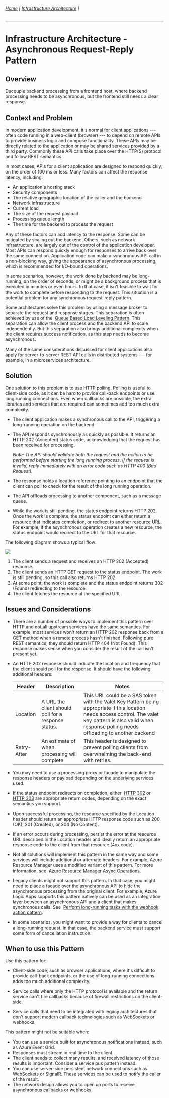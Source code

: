 ###### [Home](https://github.com/RyKaj/Documentation/blob/master/README.md) | [Infrastructure Architecture](https://github.com/RyKaj/Documentation/tree/master/InfrastructureArchitecture/README.md) |
------------

Infrastructure Architecture - Asynchronous Request-Reply Pattern
==============================================================


 
Overview
--------

Decouple backend processing from a frontend host, where backend
processing needs to be asynchronous, but the frontend still needs a
clear response.

Context and Problem
-------------------

In modern application development, it\'s normal for client applications
--- often code running in a web-client (browser) --- to depend on remote
APIs to provide business logic and compose functionality. These APIs may
be directly related to the application or may be shared services
provided by a third party. Commonly these API calls take place over the
HTTP(S) protocol and follow REST semantics.

In most cases, APIs for a client application are designed to respond
quickly, on the order of 100 ms or less. Many factors can affect the
response latency, including:

-   An application\'s hosting stack
-   Security components
-   The relative geographic location of the caller and the backend
-   Network infrastructure
-   Current load
-   The size of the request payload
-   Processing queue length
-   The time for the backend to process the request

Any of these factors can add latency to the response. Some can be
mitigated by scaling out the backend. Others, such as network
infrastructure, are largely out of the control of the application
developer. Most APIs can respond quickly enough for responses to arrive
back over the same connection. Application code can make a synchronous
API call in a non-blocking way, giving the appearance of asynchronous
processing, which is recommended for I/O-bound operations.

In some scenarios, however, the work done by backend may be
long-running, on the order of seconds, or might be a background process
that is executed in minutes or even hours. In that case, it isn\'t
feasible to wait for the work to complete before responding to the
request. This situation is a potential problem for any synchronous
request-reply pattern.

Some architectures solve this problem by using a message broker to
separate the request and response stages. This separation is often
achieved by use of the  [Queue Based Load Leveling
Pattern](https://docs.microsoft.com/en-us/azure/architecture/patterns/queue-based-load-leveling).
This separation can allow the client process and the backend API to
scale independently. But this separation also brings additional
complexity when the client requires success notification, as this step
needs to become asynchronous.

Many of the same considerations discussed for client applications also
apply for server-to-server REST API calls in distributed systems --- for
example, in a microservices architecture.

Solution
--------

One solution to this problem is to use HTTP polling. Polling is useful
to client-side code, as it can be hard to provide call-back endpoints or
use long running connections. Even when callbacks are possible, the
extra libraries and services that are required can sometimes add too
much extra complexity.

-   The client application makes a synchronous call to the API,
    triggering a long-running operation on the backend.

-   The API responds synchronously as quickly as possible. It returns an
    HTTP 202 (Accepted) status code, acknowledging that the request has
    been received for processing.

    *Note: The API should validate both the request and the action to be
    performed before starting the long running process. If the request
    is invalid, reply immediately with an error code such as HTTP 400
    (Bad Request).*

-   The response holds a location reference pointing to an endpoint that
    the client can poll to check for the result of the long running
    operation.

-   The API offloads processing to another component, such as a message
    queue.

-   While the work is still pending, the status endpoint returns
    HTTP 202. Once the work is complete, the status endpoint can either
    return a resource that indicates completion, or redirect to another
    resource URL. For example, if the asynchronous operation creates a
    new resource, the status endpoint would redirect to the URL for that
    resource.

The following diagram shows a typical flow:

![](attachments/463533293/463533292.png)

1.  The client sends a request and receives an HTTP 202 (Accepted)
    response.
2.  The client sends an HTTP GET request to the status endpoint. The
    work is still pending, so this call also returns HTTP 202.
3.  At some point, the work is complete and the status endpoint returns
    302 (Found) redirecting to the resource.
4.  The client fetches the resource at the specified URL.

Issues and Considerations
-------------------------

-   There are a number of possible ways to implement this pattern over
    HTTP and not all upstream services have the same semantics. For
    example, most services won\'t return an HTTP 202 response back from
    a GET method when a remote process hasn\'t finished. Following pure
    REST semantics, they should return HTTP 404 (Not Found). This
    response makes sense when you consider the result of the call isn\'t
    present yet.

-   An HTTP 202 response should indicate the location and frequency that
    the client should poll for the response. It should have the
    following additional headers:

    |Header|Description|Notes|
    |--- |--- |--- |
    |Location|A URL the client should poll for a response status.|This URL could be a SAS token with the Valet Key Pattern being appropriate if this location needs access control. The valet key pattern is also valid when response polling needs offloading to another backend|
    |Retry-After|An estimate of when processing will complete|This header is designed to prevent polling clients from overwhelming the back-end with retries.|

    
-   You may need to use a processing proxy or facade to manipulate the
    response headers or payload depending on the underlying services
    used.

-   If the status endpoint redirects on completion, either  [HTTP
    302](https://tools.ietf.org/html/rfc7231#section-6.4.3) or 
    [HTTP
    303](https://tools.ietf.org/html/rfc7231#section-6.4.4) are
    appropriate return codes, depending on the exact semantics you
    support.

-   Upon successful processing, the resource specified by the Location
    header should return an appropriate HTTP response code such as 200
    (OK), 201 (Created), or 204 (No Content).

-   If an error occurs during processing, persist the error at the
    resource URL described in the Location header and ideally return an
    appropriate response code to the client from that resource (4xx
    code).

-   Not all solutions will implement this pattern in the same way and
    some services will include additional or alternate headers. For
    example, Azure Resource Manager uses a modified variant of this
    pattern. For more information, see  [Azure Resource Manager Async
    Operations](https://docs.microsoft.com/en-us/azure/azure-resource-manager/resource-manager-async-operations).

-   Legacy clients might not support this pattern. In that case, you
    might need to place a facade over the asynchronous API to hide the
    asynchronous processing from the original client. For example, Azure
    Logic Apps supports this pattern natively can be used as an
    integration layer between an asynchronous API and a client that
    makes synchronous calls. See  [Perform long-running tasks with the
    webhook action
    pattern](https://docs.microsoft.com/en-us/azure/logic-apps/logic-apps-create-api-app#perform-long-running-tasks-with-the-webhook-action-pattern).

-   In some scenarios, you might want to provide a way for clients to
    cancel a long-running request. In that case, the backend service
    must support some form of cancellation instruction.

When to use this Pattern
------------------------

Use this pattern for:

-   Client-side code, such as browser applications, where it\'s
    difficult to provide call-back endpoints, or the use of long-running
    connections adds too much additional complexity.

-   Service calls where only the HTTP protocol is available and the
    return service can\'t fire callbacks because of firewall
    restrictions on the client-side.

-   Service calls that need to be integrated with legacy architectures
    that don\'t support modern callback technologies such as WebSockets
    or webhooks.

This pattern might not be suitable when:

-   You can use a service built for asynchronous notifications instead,
    such as Azure Event Grid.
-   Responses must stream in real time to the client.
-   The client needs to collect many results, and received latency of
    those results is important. Consider a service bus pattern instead.
-   You can use server-side persistent network connections such as
    WebSockets or SignalR. These services can be used to notify the
    caller of the result.
-   The network design allows you to open up ports to receive
    asynchronous callbacks or webhooks.



 



